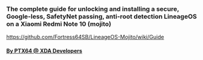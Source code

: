 ### The complete guide for unlocking and installing a secure, Google-less, SafetyNet passing, anti-root detection LineageOS on a Xiaomi Redmi Note 10 (mojito)
https://github.com/Fortress64SB/LineageOS-Mojito/wiki/Guide

#### <a href="https://forum.xda-developers.com/m/ptx64.11988819/">By PTX64 @ XDA Developers</a>
